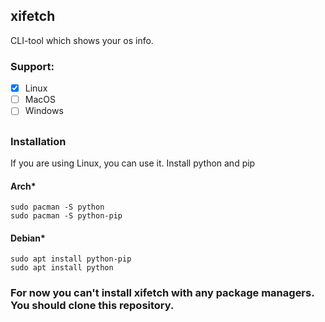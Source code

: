 ## xifetch
CLI-tool which shows your os info.

### Support:
- [x] Linux
- [ ] MacOS
- [ ] Windows

##

### Installation
If you are using Linux, you can use it.
Install python and pip

#### Arch*
```
sudo pacman -S python
sudo pacman -S python-pip
```

#### Debian*
```
sudo apt install python-pip
sudo apt install python
```

### For now you can't install xifetch with any package managers. You should clone this repository.
